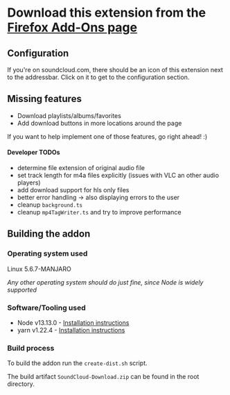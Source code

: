 # Download this extension from the [Firefox Add-Ons page](https://addons.mozilla.org/en-US/firefox/addon/soundcloud-dl)

## Configuration

If you're on soundcloud.com, there should be an icon of this extension next to the addressbar. Click on it to get to the configuration section.

## Missing features

- Download playlists/albums/favorites
- Add download buttons in more locations around the page

If you want to help implement one of those features, go right ahead! :)

#### Developer TODOs

- determine file extension of original audio file
- set track length for m4a files explicitly (issues with VLC an other audio players)
- add download support for hls only files
- better error handling -> also displaying errors to the user
- cleanup `background.ts`
- cleanup `mp4TagWriter.ts` and try to improve performance

## Building the addon

### Operating system used

Linux 5.6.7-MANJARO

_Any other operating system should do just fine, since Node is widely supported_

### Software/Tooling used

- Node v13.13.0 - [Installation instructions](https://nodejs.org/en/download/)
- yarn v1.22.4 - [Installation instructions](https://classic.yarnpkg.com/en/docs/install)

### Build process

To build the addon run the `create-dist.sh` script.

The build artifact `SoundCloud-Download.zip` can be found in the root directory.
